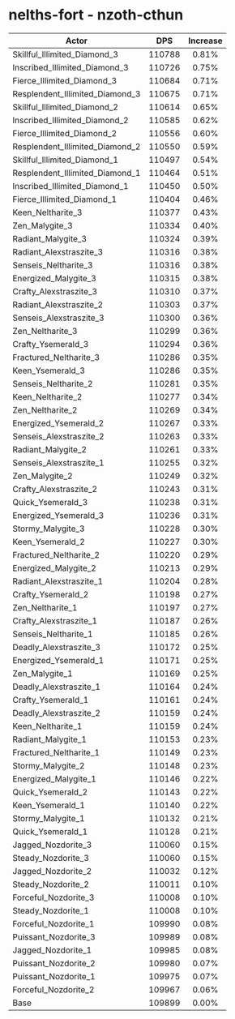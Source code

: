 # nelths-fort - nzoth-cthun
| Actor | DPS | Increase |
|---|:---:|:---:|
|Skillful_Illimited_Diamond_3|110788|0.81%|
|Inscribed_Illimited_Diamond_3|110726|0.75%|
|Fierce_Illimited_Diamond_3|110684|0.71%|
|Resplendent_Illimited_Diamond_3|110675|0.71%|
|Skillful_Illimited_Diamond_2|110614|0.65%|
|Inscribed_Illimited_Diamond_2|110585|0.62%|
|Fierce_Illimited_Diamond_2|110556|0.60%|
|Resplendent_Illimited_Diamond_2|110550|0.59%|
|Skillful_Illimited_Diamond_1|110497|0.54%|
|Resplendent_Illimited_Diamond_1|110464|0.51%|
|Inscribed_Illimited_Diamond_1|110450|0.50%|
|Fierce_Illimited_Diamond_1|110404|0.46%|
|Keen_Neltharite_3|110377|0.43%|
|Zen_Malygite_3|110334|0.40%|
|Radiant_Malygite_3|110324|0.39%|
|Radiant_Alexstraszite_3|110316|0.38%|
|Senseis_Neltharite_3|110316|0.38%|
|Energized_Malygite_3|110315|0.38%|
|Crafty_Alexstraszite_3|110310|0.37%|
|Radiant_Alexstraszite_2|110303|0.37%|
|Senseis_Alexstraszite_3|110300|0.36%|
|Zen_Neltharite_3|110299|0.36%|
|Crafty_Ysemerald_3|110294|0.36%|
|Fractured_Neltharite_3|110286|0.35%|
|Keen_Ysemerald_3|110286|0.35%|
|Senseis_Neltharite_2|110281|0.35%|
|Keen_Neltharite_2|110277|0.34%|
|Zen_Neltharite_2|110269|0.34%|
|Energized_Ysemerald_2|110267|0.33%|
|Senseis_Alexstraszite_2|110263|0.33%|
|Radiant_Malygite_2|110261|0.33%|
|Senseis_Alexstraszite_1|110255|0.32%|
|Zen_Malygite_2|110249|0.32%|
|Crafty_Alexstraszite_2|110243|0.31%|
|Quick_Ysemerald_3|110238|0.31%|
|Energized_Ysemerald_3|110236|0.31%|
|Stormy_Malygite_3|110228|0.30%|
|Keen_Ysemerald_2|110227|0.30%|
|Fractured_Neltharite_2|110220|0.29%|
|Energized_Malygite_2|110213|0.29%|
|Radiant_Alexstraszite_1|110204|0.28%|
|Crafty_Ysemerald_2|110198|0.27%|
|Zen_Neltharite_1|110197|0.27%|
|Crafty_Alexstraszite_1|110187|0.26%|
|Senseis_Neltharite_1|110185|0.26%|
|Deadly_Alexstraszite_3|110172|0.25%|
|Energized_Ysemerald_1|110171|0.25%|
|Zen_Malygite_1|110169|0.25%|
|Deadly_Alexstraszite_1|110164|0.24%|
|Crafty_Ysemerald_1|110161|0.24%|
|Deadly_Alexstraszite_2|110159|0.24%|
|Keen_Neltharite_1|110159|0.24%|
|Radiant_Malygite_1|110153|0.23%|
|Fractured_Neltharite_1|110149|0.23%|
|Stormy_Malygite_2|110148|0.23%|
|Energized_Malygite_1|110146|0.22%|
|Quick_Ysemerald_2|110143|0.22%|
|Keen_Ysemerald_1|110140|0.22%|
|Stormy_Malygite_1|110132|0.21%|
|Quick_Ysemerald_1|110128|0.21%|
|Jagged_Nozdorite_3|110060|0.15%|
|Steady_Nozdorite_3|110060|0.15%|
|Jagged_Nozdorite_2|110032|0.12%|
|Steady_Nozdorite_2|110011|0.10%|
|Forceful_Nozdorite_3|110008|0.10%|
|Steady_Nozdorite_1|110008|0.10%|
|Forceful_Nozdorite_1|109990|0.08%|
|Puissant_Nozdorite_3|109989|0.08%|
|Jagged_Nozdorite_1|109985|0.08%|
|Puissant_Nozdorite_2|109980|0.07%|
|Puissant_Nozdorite_1|109975|0.07%|
|Forceful_Nozdorite_2|109967|0.06%|
|Base|109899|0.00%|
